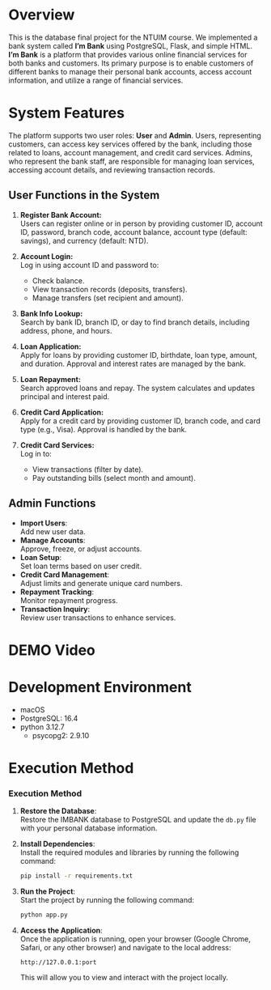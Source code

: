 # Overview  
This is the database final project for the NTUIM course. We implemented a bank system called **I’m Bank** using PostgreSQL, Flask, and simple HTML. **I’m Bank** is a platform that provides various online financial services for both banks and customers. Its primary purpose is to enable customers of different banks to manage their personal bank accounts, access account information, and utilize a range of financial services.

# System Features


The platform supports two user roles: **User** and **Admin**. Users, representing customers, can access key services offered by the bank, including those related to loans, account management, and credit card services. Admins, who represent the bank staff, are responsible for managing loan services, accessing account details, and reviewing transaction records.

## User Functions in the System

1. **Register Bank Account:**  
   Users can register online or in person by providing customer ID, account ID, password, branch code, account balance, account type (default: savings), and currency (default: NTD).

2. **Account Login:**  
   Log in using account ID and password to:  
   - Check balance.  
   - View transaction records (deposits, transfers).  
   - Manage transfers (set recipient and amount).

3. **Bank Info Lookup:**  
   Search by bank ID, branch ID, or day to find branch details, including address, phone, and hours.

4. **Loan Application:**  
   Apply for loans by providing customer ID, birthdate, loan type, amount, and duration. Approval and interest rates are managed by the bank.

5. **Loan Repayment:**  
   Search approved loans and repay. The system calculates and updates principal and interest paid.

6. **Credit Card Application:**  
   Apply for a credit card by providing customer ID, branch code, and card type (e.g., Visa). Approval is handled by the bank.

7. **Credit Card Services:**  
   Log in to:  
   - View transactions (filter by date).  
   - Pay outstanding bills (select month and amount).


## Admin Functions
- **Import Users**:  
   Add new user data.  
-  **Manage Accounts**:  
   Approve, freeze, or adjust accounts.  
-  **Loan Setup**:  
   Set loan terms based on user credit.  
-  **Credit Card Management**:  
   Adjust limits and generate unique card numbers.  
-  **Repayment Tracking**:  
   Monitor repayment progress.  
 - **Transaction Inquiry**:  
   Review user transactions to enhance services.


# DEMO Video
# Development Environment
- macOS
- PostgreSQL: 16.4
- python 3.12.7
  - psycopg2: 2.9.10







# Execution Method  

### Execution Method

1. **Restore the Database**:  
   Restore the IMBANK database to PostgreSQL and update the `db.py` file with your personal database information.

2. **Install Dependencies**:  
   Install the required modules and libraries by running the following command:  
   ```bash
   pip install -r requirements.txt
   ```

3. **Run the Project**:  
   Start the project by running the following command:  
   ```bash
   python app.py
   ```

4. **Access the Application**:  
   Once the application is running, open your browser (Google Chrome, Safari, or any other browser) and navigate to the local address:  
   ```
   http://127.0.0.1:port
   ```  
   This will allow you to view and interact with the project locally.
